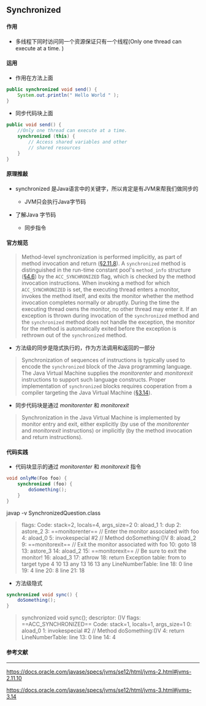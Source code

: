## Synchronized

#### 作用

- 多线程下同时访问同一个资源保证只有一个线程(Only one thread can execute at a time. )



#### 运用

- 作用在方法上面

```java
public synchronized void send() {
    System.out.println(" Hello World " );
}
```

- 同步代码块上面

```java
public void send() {
    //Only one thread can execute at a time. 
    synchronized (this) {
        // Access shared variables and other
  		// shared resources
    }
}
```



#### 原理推敲

- synchronized 是Java语言中的关键字，所以肯定是有JVM来帮我们做同步的
  - JVM只会执行Java字节码

- 了解Java 字节码

  - 同步指令

  

#### 官方规范

> Method-level synchronization is performed implicitly, as part of method invocation and return ([§2.11.8](https://docs.oracle.com/javase/specs/jvms/se12/html/jvms-2.html#jvms-2.11.8)). A `synchronized` method is distinguished in the run-time constant pool's `method_info` structure ([§4.6](https://docs.oracle.com/javase/specs/jvms/se12/html/jvms-4.html#jvms-4.6)) by the `ACC_SYNCHRONIZED` flag, which is checked by the method invocation instructions. When invoking a method for which `ACC_SYNCHRONIZED` is set, the executing thread enters a monitor, invokes the method itself, and exits the monitor whether the method invocation completes normally or abruptly. During the time the executing thread owns the monitor, no other thread may enter it. If an exception is thrown during invocation of the `synchronized` method and the `synchronized` method does not handle the exception, the monitor for the method is automatically exited before the exception is rethrown out of the `synchronized` method.

- 方法级的同步是隐式执行的，作为方法调用和返回的一部分



> Synchronization of sequences of instructions is typically used to encode the `synchronized` block of the Java programming language. The Java Virtual Machine supplies the *monitorenter* and *monitorexit* instructions to support such language constructs. Proper implementation of `synchronized` blocks requires cooperation from a compiler targeting the Java Virtual Machine ([§3.14](https://docs.oracle.com/javase/specs/jvms/se12/html/jvms-3.html#jvms-3.14)).

- 同步代码块是通过 *monitorenter* 和 *monitorexit*



> Synchronization in the Java Virtual Machine is implemented by monitor entry and exit, either explicitly (by use of the *monitorenter* and *monitorexit* instructions) or implicitly (by the method invocation and return instructions).



#### 代码实践

- 代码块显示的通过 *monitorenter*  和 *monitorexit* 指令

```java
void onlyMe(Foo foo) {
    synchronized (foo) {
        doSomething();
    }
}

```

javap -v SynchronizedQuestion.class

>   flags:
>     Code:
>       stack=2, locals=4, args_size=2
>          0: aload_1
>          1: dup
>          2: astore_2
>          3: ==monitorenter==						// Enter the monitor associated with foo
>          4: aload_0
>          5: invokespecial #2                  // Method doSomething:()V
>          8: aload_2
>          9: ==monitorexit==                       	// Exit the monitor associated with foo
>         10: goto          18
>         13: astore_3
>         14: aload_2
>         15: ==monitorexit==						// Be sure to exit the monitor!
>         16: aload_3
>         17: athrow
>         18: return
>       Exception table:
>          from    to  target type
>              4    10    13   any
>             13    16    13   any
>       LineNumberTable:
>         line 18: 0
>         line 19: 4
>         line 20: 8
>         line 21: 18

- 方法级隐式

```java
synchronized void sync() {
    doSomething();
}
```

> synchronized void sync();
>     descriptor: ()V
>     flags: ==ACC_SYNCHRONIZED==
>     Code:
>       stack=1, locals=1, args_size=1
>          0: aload_0
>          1: invokespecial #2                  // Method doSomething:()V
>          4: return
>       LineNumberTable:
>         line 13: 0
>         line 14: 4



#### 参考文献

------

<https://docs.oracle.com/javase/specs/jvms/se12/html/jvms-2.html#jvms-2.11.10>

<https://docs.oracle.com/javase/specs/jvms/se12/html/jvms-3.html#jvms-3.14>



